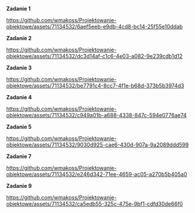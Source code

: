 
**Zadanie 1**

https://github.com/wmakoss/Projektowanie-obiektowe/assets/71134532/6aef5eeb-e9db-4cd8-bc14-25f55e10ddab

**Zadanie 2**

https://github.com/wmakoss/Projektowanie-obiektowe/assets/71134532/dc3d14af-c1c6-4e03-a082-9e239cdb1d12

**Zadanie 3**

https://github.com/wmakoss/Projektowanie-obiektowe/assets/71134532/be7791c4-8cc7-4f1e-b68d-373b5b3974d3

**Zadanie 4**

https://github.com/wmakoss/Projektowanie-obiektowe/assets/71134532/c949a01b-a688-4338-847c-594e0776ae74

**Zadanie 5**

https://github.com/wmakoss/Projektowanie-obiektowe/assets/71134532/9030d925-cae6-430d-907a-9a2089ddd599

**Zadanie 7**

https://github.com/wmakoss/Projektowanie-obiektowe/assets/71134532/e246d342-71ee-4659-ac05-a270b5b405a0

**Zadanie 9**

https://github.com/wmakoss/Projektowanie-obiektowe/assets/71134532/ca5edb55-325c-475e-9bf1-cdfd30de66f0
